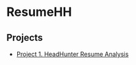 # ResumeHH

## Projects



 * [Project 1. HeadHunter Resume Analysis](https://github.com/eugenekartvelishvili/ResumeHH/tree/main/Resume_analysis) 

 
